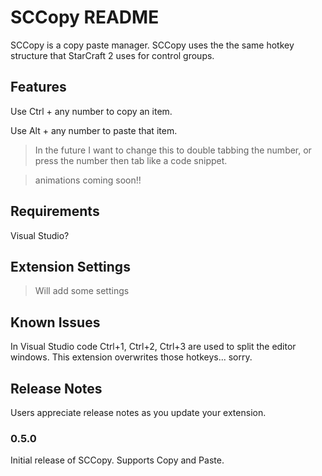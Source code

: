# SCCopy README

SCCopy is a copy paste manager. SCCopy uses the the same hotkey structure that StarCraft 2 uses for control groups.

## Features

Use Ctrl + any number to copy an item.

Use Alt + any number to paste that item.
>In the future I want to change this to double tabbing the number, or press the number then tab like a code snippet. 

> animations coming soon!!

## Requirements

Visual Studio?

## Extension Settings

>Will add some settings

## Known Issues

In Visual Studio code Ctrl+1, Ctrl+2, Ctrl+3 are used to split the editor windows. This extension overwrites those hotkeys... sorry. 

## Release Notes

Users appreciate release notes as you update your extension.

### 0.5.0

Initial release of SCCopy.
Supports Copy and Paste.
